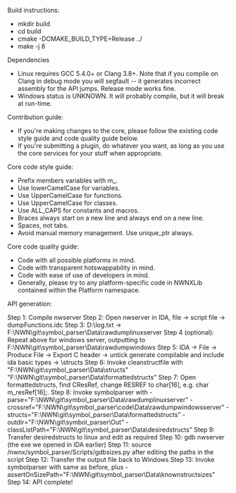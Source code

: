 Build instructions:

- mkdir build
- cd build
- cmake -DCMAKE_BUILD_TYPE=Release ../
- make -j 8

Dependencies

- Linux requires GCC 5.4.0+ or Clang 3.8+. Note that if you compile on Clang in debug mode you will segfault -- it generates incorrect assembly for the API jumps. Release mode works fine.
- Windows status is UNKNOWN. It will probably compile, but it will break at run-time.

Contribution guide:

- If you're making changes to the core, please follow the existing code style guide and code quality guide below.
- If you're submitting a plugin, do whatever you want, as long as you use the core services for your stuff when appropriate.

Core code style guide:

- Prefix members variables with m_.
- Use lowerCamelCase for variables.
- Use UpperCamelCase for functions.
- Use UpperCamelCase for classes.
- Use ALL_CAPS for constants and macros.
- Braces always start on a new line and always end on a new line.
- Spaces, not tabs.
- Avoid manual memory management. Use unique_ptr always.

Core code quality guide:

- Code with all possible platforms in mind.
- Code with transparent hotswappability in mind.
- Code with ease of use of developers in mind.
- Generally, please try to any platform-specific code in NWNXLib contained within the Platform namespace.

API generation:

Step 1: Compile nwserver
Step 2: Open nwserver in IDA, file -> script file -> dumpFunctions.idc
Step 3: D:\log.txt -> F:\NWN\git\symbol_parser\Data\rawdumplinuxserver
Step 4 (optional): Repeat above for windows server, outputting to F:\NWN\git\symbol_parser\Data\rawdumpwindows
Step 5: IDA -> File -> Produce File -> Export C header -> untick generate compilable and include ida basic types -> <folder>\structs
Step 6: Invoke cleanstructfile with "F:\NWN\git\symbol_parser\Data\structs" "F:\NWN\git\symbol_parser\Data\formattedstructs"
Step 7: Open formattedstructs, find CResRef, change RESREF to char[16], e.g. char m_resRef[16];.
Step 8: Invoke symbolparser with -parse="F:\NWN\git\symbol_parser\Data\rawdumplinuxserver" -crossref="F:\NWN\git\symbol_parser\code\Data\rawdumpwindowsserver" -structs="F:\NWN\git\symbol_parser\Data\formattedstructs" -outdir="F:\NWN\git\symbol_parser\Out" -classListPath="F:\NWN\git\symbol_parser\Data\desiredstructs"
Step 9: Transfer desiredstructs to linux and edit as required
Step 10: gdb nwserver (the exe we opened in IDA earlier)
Step 11: source /nwnx/symbol_parser/Scripts/gdbsizes.py after editing the paths in the script
Step 12: Transfer the output file back to Windows
Step 13: Invoke symbolparser with same as before, plus -assertOnSizePath="F:\NWN\git\symbol_parser\Data\knownstructsizes"
Step 14: API complete!
